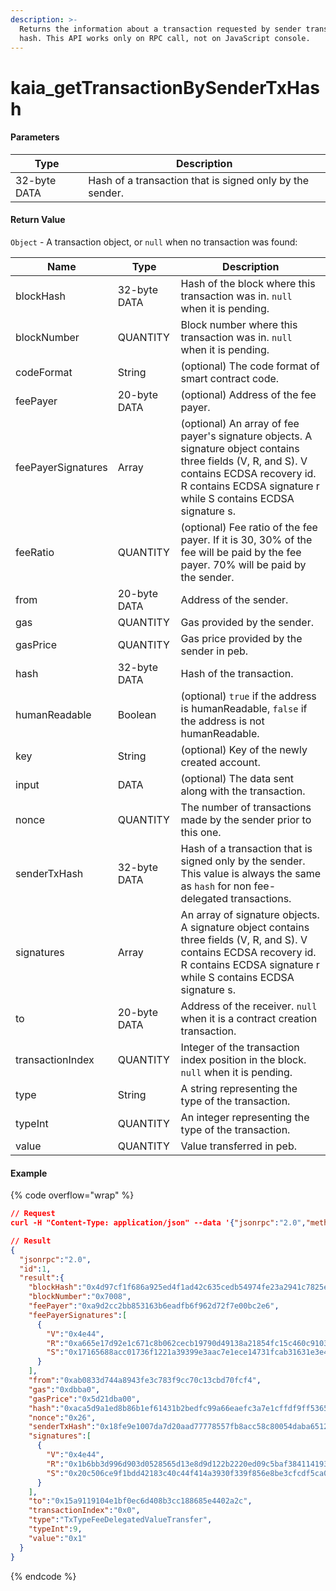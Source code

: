 ```yaml
---
description: >-
  Returns the information about a transaction requested by sender transaction
  hash. This API works only on RPC call, not on JavaScript console.
---
```


# kaia\_getTransactionBySenderTxHash

#### **Parameters**

| Type         | Description                                              |
| ------------ | -------------------------------------------------------- |
| 32-byte DATA | Hash of a transaction that is signed only by the sender. |

#### **Return Value**

`Object` - A transaction object, or `null` when no transaction was found:

| Name               | Type         | Description                                                                                                                                                                                                  |
| ------------------ | ------------ | ------------------------------------------------------------------------------------------------------------------------------------------------------------------------------------------------------------ |
| blockHash          | 32-byte DATA | Hash of the block where this transaction was in. `null` when it is pending.                                                                                                                                  |
| blockNumber        | QUANTITY     | Block number where this transaction was in. `null` when it is pending.                                                                                                                                       |
| codeFormat         | String       | (optional) The code format of smart contract code.                                                                                                                                                           |
| feePayer           | 20-byte DATA | (optional) Address of the fee payer.                                                                                                                                                                         |
| feePayerSignatures | Array        | (optional) An array of fee payer's signature objects. A signature object contains three fields (V, R, and S). V contains ECDSA recovery id. R contains ECDSA signature r while S contains ECDSA signature s. |
| feeRatio           | QUANTITY     | (optional) Fee ratio of the fee payer. If it is 30, 30% of the fee will be paid by the fee payer. 70% will be paid by the sender.                                                                            |
| from               | 20-byte DATA | Address of the sender.                                                                                                                                                                                       |
| gas                | QUANTITY     | Gas provided by the sender.                                                                                                                                                                                  |
| gasPrice           | QUANTITY     | Gas price provided by the sender in peb.                                                                                                                                                                     |
| hash               | 32-byte DATA | Hash of the transaction.                                                                                                                                                                                     |
| humanReadable      | Boolean      | (optional) `true` if the address is humanReadable, `false` if the address is not humanReadable.                                                                                                              |
| key                | String       | (optional) Key of the newly created account.                                                                                                                                                                 |
| input              | DATA         | (optional) The data sent along with the transaction.                                                                                                                                                         |
| nonce              | QUANTITY     | The number of transactions made by the sender prior to this one.                                                                                                                                             |
| senderTxHash       | 32-byte DATA | Hash of a transaction that is signed only by the sender. This value is always the same as `hash` for non fee-delegated transactions.                                                                         |
| signatures         | Array        | An array of signature objects. A signature object contains three fields (V, R, and S). V contains ECDSA recovery id. R contains ECDSA signature r while S contains ECDSA signature s.                        |
| to                 | 20-byte DATA | Address of the receiver. `null` when it is a contract creation transaction.                                                                                                                                  |
| transactionIndex   | QUANTITY     | Integer of the transaction index position in the block. `null` when it is pending.                                                                                                                           |
| type               | String       | A string representing the type of the transaction.                                                                                                                                                           |
| typeInt            | QUANTITY     | An integer representing the type of the transaction.                                                                                                                                                         |
| value              | QUANTITY     | Value transferred in peb.                                                                                                                                                                                    |

#### Example

{% code overflow="wrap" %}
```json
// Request
curl -H "Content-Type: application/json" --data '{"jsonrpc":"2.0","method":"kaia_getTransactionBySenderTxHash","params":["0x18fe9e1007da7d20aad77778557fb8acc58c80054daba65124c8c843aadd3478"],"id":1}' http://kaia.blockpi.network/v1/rpc/your-api-key

// Result
{
  "jsonrpc":"2.0",
  "id":1,
  "result":{
    "blockHash":"0x4d97cf1f686a925ed4f1ad42c635cedb54974fe23a2941c7825e1ed3163c0e41",
    "blockNumber":"0x7008",
    "feePayer":"0xa9d2cc2bb853163b6eadfb6f962d72f7e00bc2e6",
    "feePayerSignatures":[
      {
        "V":"0x4e44",
        "R":"0xa665e17d92e1c671c8b062cecb19790d49138a21854fc15c460c91035b1884e",
        "S":"0x17165688acc01736f1221a39399e3aac7e1ece14731fcab31631e3e4a59b7441"
      }
    ],
    "from":"0xab0833d744a8943fe3c783f9cc70c13cbd70fcf4",
    "gas":"0xdbba0",
    "gasPrice":"0x5d21dba00",
    "hash":"0xaca5d9a1ed8b86b1ef61431b2bedfc99a66eaefc3a7e1cffdf9ff53653956a67",
    "nonce":"0x26",
    "senderTxHash":"0x18fe9e1007da7d20aad77778557fb8acc58c80054daba65124c8c843aadd3478",
    "signatures":[
      {
        "V":"0x4e44",
        "R":"0x1b6bb3d996d903d0528565d13e8d9d122b2220ed09c5baf384114193a6977027",
        "S":"0x20c506ce9f1bdd42183c40c44f414a3930f339f856e8be3cfcdf5ca0852fd378"
      }
    ],
    "to":"0x15a9119104e1bf0ec6d408b3cc188685e4402a2c",
    "transactionIndex":"0x0",
    "type":"TxTypeFeeDelegatedValueTransfer",
    "typeInt":9,
    "value":"0x1"
  }
}
```
{% endcode %}

